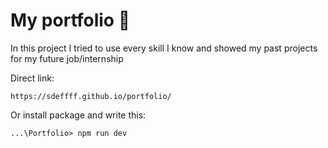 # My portfolio 💼

In this project I tried to use every skill I know and showed my past projects for my future job/internship

Direct link: 
``` 
https://sdeffff.github.io/portfolio/ 
```

Or install package and write this:
```
...\Portfolio> npm run dev
```